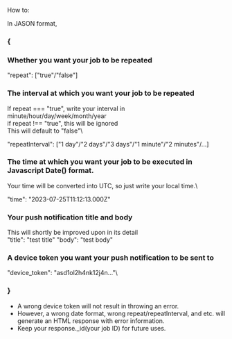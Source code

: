 How to:

In JASON format,
### {
  ### Whether you want your job to be repeated
  "repeat": ["true"/"false"] 
  
  ### The interval at which you want your job to be repeated
  If repeat === "true", write your interval in minute/hour/day/week/month/year\
  if repeat !== "true", this will be ignored\
  This will default to "false"\
  
  "repeatInterval": ["1 day"/"2 days"/"3 days"/"1 minute"/"2 minutes"/...]
  
  ### The time at which you want your job to be executed in Javascript Date() format.
  Your time will be converted into UTC, so just write your local time.\
  
  "time": "2023-07-25T11:12:13.000Z"
  
  ### Your push notification title and body
  
  This will shortly be improved upon in its detail\
  "title": "test title"
  "body": "test body"
  
  ### A device token you want your push notification to be sent to
  "device_token": "asd1ol2h4nk12j4n..."\

### }
  * A wrong device token will not result in throwing an error.
  * However, a wrong date format, wrong repeat/repeatInterval, and etc. will generate an HTML response with error information.
  * Keep your response._id(your job ID) for future uses.